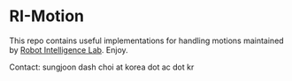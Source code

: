 # RI-Motion

This repo contains useful implementations for handling motions maintained by [Robot Intelligence Lab](https://sites.google.com/view/sungjoon-choi/home?read_current=1). Enjoy. 

Contact: sungjoon dash choi at korea dot ac dot kr 

